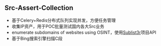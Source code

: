 ## Src-Assert-Collection
* 基于Celery+Redis分布式队列实现并发，方便任务管理
* 收集IP资产，用于POC批量测试国内各大Src业务
* enumerate subdomains of websites using OSINT，使用[Sublist3r](https://github.com/aboul3la/Sublist3r)项目API
* 基于Bing搜索引擎扫描C段
